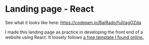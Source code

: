 # Landing page - React
See what it looks like here: https://codepen.io/BaiRado/full/agOZda

I made this landing page as practice in developing the front end of a website using React. It loosely follows [a free template I found online.](https://onepagelove.imgix.net/2019/02/opl-master-20.jpg?fit=crop&fp-y=0&w=1280&min-w=1280&max-h=8192&auto=compress)